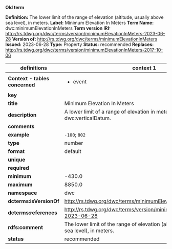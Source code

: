 **Old term**

**Definition:** The lower limit of the range of elevation (altitude, usually above sea level), in meters.
**Label:** Minimum Elevation In Meters
**Term Name:** dwc:minimumElevationInMeters
**Term version IRI:** http://rs.tdwg.org/dwc/terms/version/minimumElevationInMeters-2023-06-28
**Version of:** http://rs.tdwg.org/dwc/terms/minimumElevationInMeters
**Issued:** 2023-06-28
**Type:** Property
**Status:** recommended
**Replaces:** http://rs.tdwg.org/dwc/terms/version/minimumElevationInMeters-2017-10-06


| definitions | context 1 |
|-|-|
| **Context - tables concerned** | <ul><li>event</li></ul> |
| **key** |  |
| **title** | Minimum Elevation In Meters |
| **description** | A lower limit of a range of elevation in meters above a dwc:verticalDatum. |
| **comments** |  |
| **example** | `-100`; `802` |
| **type** | number |
| **format** | default |
| **unique** |  |
| **required** |  |
| **minimum** | -430.0 |
| **maximum** | 8850.0 |
| **namespace** | dwc |
| **dcterms:isVersionOf** | http://rs.tdwg.org/dwc/terms/minimumElevationInMeters |
| **dcterms:references** | http://rs.tdwg.org/dwc/terms/version/minimumElevationInMeters-2023-06-28 |
| **rdfs:comment** | The lower limit of the range of elevation (altitude, usually above sea level), in meters. |
| **status** | recommended |
